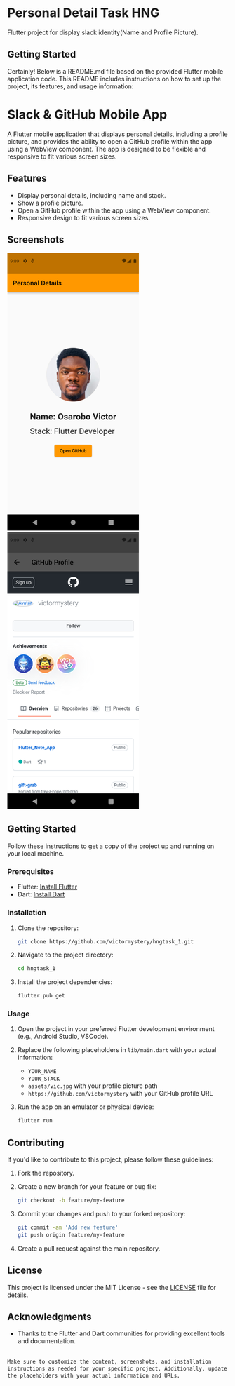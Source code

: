 # Personal Detail Task HNG

Flutter project for display slack identity(Name and Profile Picture).

## Getting Started

Certainly! Below is a README.md file based on the provided Flutter mobile application code. This README includes instructions on how to set up the project, its features, and usage information:


# Slack & GitHub Mobile App

A Flutter mobile application that displays personal details, including a profile picture, and provides the ability to open a GitHub profile within the app using a WebView component. The app is designed to be flexible and responsive to fit various screen sizes.

## Features

- Display personal details, including name and stack.
- Show a profile picture.
- Open a GitHub profile within the app using a WebView component.
- Responsive design to fit various screen sizes.

## Screenshots

<img src="assets/screenshots/Screenshot_1.png" width="300" alt="App Screenshot 1">
<img src="assets/screenshots/Screenshot_2.png" width="300" alt="App Screenshot 2">

## Getting Started

Follow these instructions to get a copy of the project up and running on your local machine.

### Prerequisites

- Flutter: [Install Flutter](https://flutter.dev/docs/get-started/install)
- Dart: [Install Dart](https://dart.dev/get-dart)

### Installation

1. Clone the repository:

   ```bash
   git clone https://github.com/victormystery/hngtask_1.git
   ```

2. Navigate to the project directory:

   ```bash
   cd hngtask_1
   ```

3. Install the project dependencies:

   ```bash
   flutter pub get
   ```

### Usage

1. Open the project in your preferred Flutter development environment (e.g., Android Studio, VSCode).

2. Replace the following placeholders in `lib/main.dart` with your actual information:

   - `YOUR_NAME`
   - `YOUR_STACK`
   - `assets/vic.jpg` with your profile picture path
   - `https://github.com/victormystery` with your GitHub profile URL

3. Run the app on an emulator or physical device:

   ```bash
   flutter run
   ```

## Contributing

If you'd like to contribute to this project, please follow these guidelines:

1. Fork the repository.

2. Create a new branch for your feature or bug fix:

   ```bash
   git checkout -b feature/my-feature
   ```

3. Commit your changes and push to your forked repository:

   ```bash
   git commit -am 'Add new feature'
   git push origin feature/my-feature
   ```

4. Create a pull request against the main repository.

## License

This project is licensed under the MIT License - see the [LICENSE](LICENSE) file for details.

## Acknowledgments

- Thanks to the Flutter and Dart communities for providing excellent tools and documentation.
```

Make sure to customize the content, screenshots, and installation instructions as needed for your specific project. Additionally, update the placeholders with your actual information and URLs.